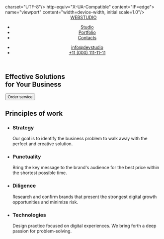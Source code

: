 <!DOCTYPE html>
<html lang="en">
<head>
      <meta> charset="UTF-8"/>
      <meta> http-equiv="X-UA-Compatible" content="IF=edge">
      <meta> name="viewport" content="width=device-width, initial scale=1.0"/>
      <title>Document</title>
</head>
<body>
<header>
        <nav>
        <a href="">WEBSTUDIO</a>
          <ul>
             <li><a href="">Studio</a></li>
             <li><a href="">Portfolio</a></li>
             <li><a href="">Contacts</a></li>
          </ul>
        </nav>
           <ul>
             <li><a href="info@devstudio.com">info@devstudio</a></li>
             <li><a href="+11 (000) 111-11-11">+11 (000) 111-11-11</a></li>
           </ul>
</header>
<main>
      <section>
      <h1>Effective Solutions <br/> for Your Business</h1>
      <button type="Order Service">Order service</button>
      </section>
      <section>
        <h2>Principles of work</h2>
        <ul>
          <li>
            <h3>Strategy</h3>
            <p>Our goal is to identify the business problem to walk away with the perfect and creative solution.</p>
          </li>
          <li>
            <h3>Punctuality</h3>
            <p>Bring the key message to the brand's audience for the best price within the shortest possible time.</p>
          </li>
          <li>
            <h3>Diligence</h3>
            <p>Research and confirm brands that present the strongest digital growth opportunities and minimize risk.</p></li>
          </li>
          <li>
            <h3>Technologies</h3>
            <p>Design practice focused on digital experiences. We bring forth a deep passion for problem-solving.</p>
          </li>
        </ul>


</main>
</body>
